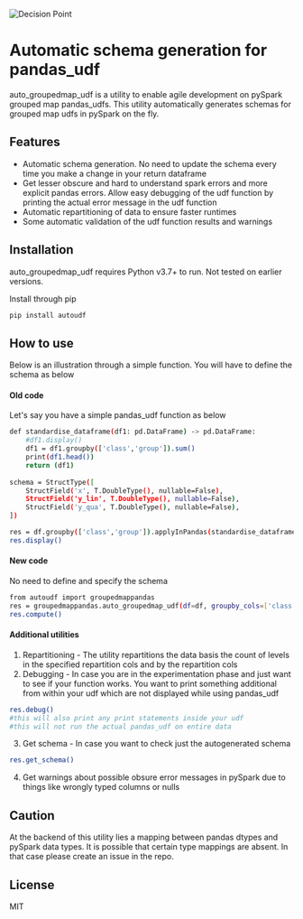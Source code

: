 ![Decision Point](https://www.organindia.org/wp-content/uploads/2017/06/AwarenesssessionatDecisionPoint-1.jpg)

# Automatic schema generation for pandas_udf

auto_groupedmap_udf is a utility to enable agile development on pySpark grouped map pandas_udfs. This utility automatically generates schemas for grouped map udfs in pySpark on the fly.

## Features

- Automatic schema generation. No need to update the schema every time you make a change in your return dataframe
- Get lesser obscure and hard to understand spark errors and more explicit pandas errors. Allow easy debugging of the udf function by printing the actual error message in the udf function
- Automatic repartitioning of data to ensure faster runtimes
- Some automatic validation of the udf function results and warnings


## Installation

auto_groupedmap_udf requires Python v3.7+ to run. Not tested on earlier versions.

Install through pip

```sh
pip install autoudf
```

## How to use

Below is an illustration through a simple function. You will have to define the schema as below

#### Old code
Let's say you have a simple pandas_udf function as below
```sh
def standardise_dataframe(df1: pd.DataFrame) -> pd.DataFrame:
    #df1.display()
    df1 = df1.groupby(['class','group']).sum()
    print(df1.head())
    return (df1)
  
schema = StructType([
    StructField('x', T.DoubleType(), nullable=False),
    StructField('y_lin', T.DoubleType(), nullable=False),
    StructField('y_qua', T.DoubleType(), nullable=False),
])

res = df.groupby(['class','group']).applyInPandas(standardise_dataframe, schema=schema)
res.display()
```

#### New code
No need to define and specify the schema
```sh
from autoudf import groupedmappandas
res = groupedmappandas.auto_groupedmap_udf(df=df, groupby_cols=['class','group'], func=standardise_dataframe,repartition_cols=['class','group'])
res.compute()
```

#### Additional utilities

1. Repartitioning - The utility repartitions the data basis the count of levels in the specified repartition cols and by the repartition cols
2. Debugging - In case you are in the experimentation phase and just want to see if your function works. You want to print something additional from within your udf which are not displayed while using pandas_udf
```sh
res.debug()
#this will also print any print statements inside your udf
#this will not run the actual pandas_udf on entire data
```
3. Get schema - In case you want to check just the autogenerated schema
```sh
res.get_schema()
```
4. Get warnings about possible obsure error messages in pySpark due to things like wrongly typed columns or nulls

## Caution
At the backend of this utility lies a mapping between pandas dtypes and pySpark data types. It is possible that certain type mappings are absent. In that case please create an issue in the repo.


## License
MIT

